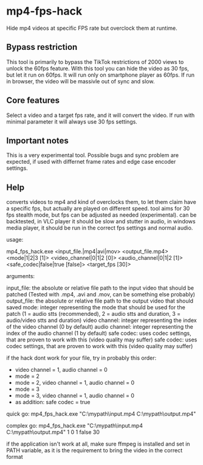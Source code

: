 # mp4-fps-hack
Hide mp4 videos at specific FPS rate but overclock them at runtime.

## Bypass restriction
This tool is primarily to bypass the TikTok restrictions of 2000 views to unlock the 60fps feature. With this tool you can hide the video as 30 fps, but let it run on 60fps.
It will run only on smartphone player as 60fps. If run in browser, the video will be massivle out of sync and slow.

## Core features
Select a video and a target fps rate, and it will convert the video. If run with minimal parameter it will always use 30 fps settings.

## Important notes
This is a very experimental tool. Possible bugs and sync problem are expected, if used with differnet frame rates and edge case encoder settings.

## Help
converts videos to mp4 and kind of overclocks them, to let them claim have a specific fps, but actually are played on different speed.
tool aims for 30 fps stealth mode, but fps can be adjusted as needed (experimental).
can be backtested, in VLC player it should be slow and stutter in audio, in windows media player, it should be run in the correct fps settings and normal audio.

usage:

mp4_fps_hack.exe <input_file.|mp4|avi|mov> <output_file.mp4> <mode|1|2|3 [1]> <video_channel|0|1|2 [0]> <audio_channel|0|1|2 [1]> <safe_codec|false|true [false]> <target_fps [30]>

arguments:

input_file: the absolute or relative file path to the input video that should be patched (Tested with .mp4, .avi and .mov, can be something else probably)
output_file: the absolute or relative file path to the output video that should saved
mode: integer representing the mode that should be used for the patch (1 = audio stts (recommended), 2 = audio stts and duration, 3 = audio/video stts and duration)
video channel: integer representing the index of the video channel (0 by default)
audio channel: integer representing the index of the audio channel (1 by default)
safe codec: uses codec settings, that are proven to work with this (video quality may suffer)
safe codec: uses codec settings, that are proven to work with this (video quality may suffer)

if the hack dont work for your file, try in probably this order:
- video channel = 1, audio channel = 0
- mode = 2
- mode = 2, video channel = 1, audio channel = 0
- mode = 3
- mode = 3, video channel = 1, audio channel = 0
- as addition: safe codec = true

quick go:
mp4_fps_hack.exe "C:\mypath\input.mp4 C:\mypath\output.mp4"

complex go:
mp4_fps_hack.exe "C:\mypath\input.mp4 C:\mypath\output.mp4" 1 0 1 false 30

if the application isn't work at all, make sure ffmpeg is installed and set in PATH variable, as it is the requirement to bring the video in the correct format
